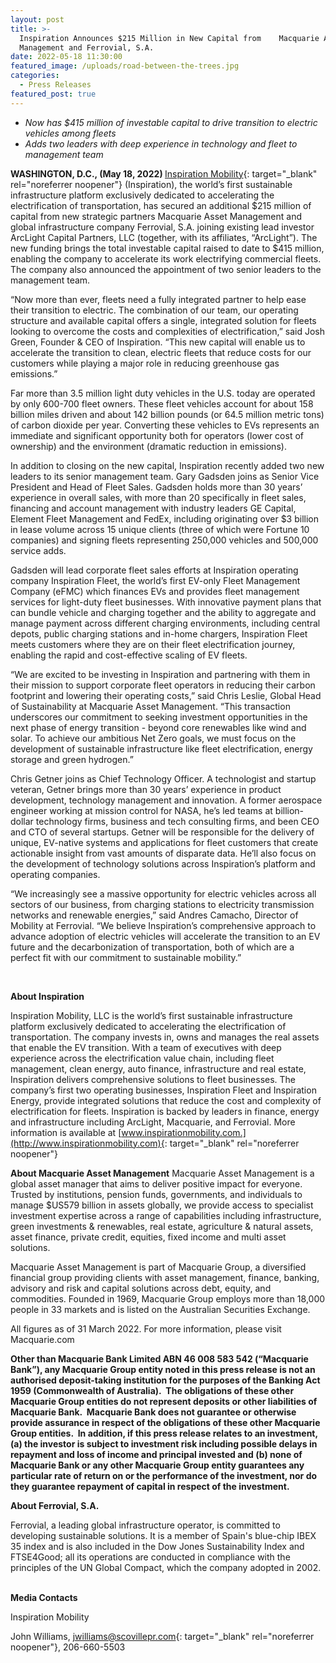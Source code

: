 ```yaml
---
layout: post
title: >-
  Inspiration Announces $215 Million in New Capital from    Macquarie Asset
  Management and Ferrovial, S.A.   
date: 2022-05-18 11:30:00
featured_image: /uploads/road-between-the-trees.jpg
categories:
  - Press Releases
featured_post: true
---
```

* *Now has $415 million of investable capital to drive transition to electric vehicles among fleets*&nbsp;
* *Adds two leaders with deep experience in technology and fleet to management team*&nbsp;

**WASHINGTON, D.C., (May 18, 2022)&nbsp;**[Inspiration Mobility](http://www.inspirationmobility.com/){: target="_blank" rel="noreferrer noopener"} (Inspiration), the world’s first sustainable infrastructure platform exclusively dedicated to accelerating the electrification of transportation, has secured an additional $215 million of capital from new strategic partners Macquarie Asset Management and global infrastructure company Ferrovial, S.A. joining existing lead investor ArcLight Capital Partners, LLC (together, with its affiliates, “ArcLight”). The new funding brings the total investable capital raised to date to $415 million, enabling the company to accelerate its work electrifying commercial fleets. The company also announced the appointment of two senior leaders to the management team.

“Now more than ever, fleets need a fully integrated partner to help ease their transition to electric. The combination of our team, our operating structure and available capital offers a single, integrated solution for fleets looking to overcome the costs and complexities of electrification,” said Josh Green, Founder & CEO of Inspiration. “This new capital will enable us to accelerate the transition to clean, electric fleets that reduce costs for our customers while playing a major role in reducing greenhouse gas emissions.”

Far more than 3.5 million light duty vehicles in the U.S. today are operated by only 600-700 fleet owners. These fleet vehicles account for about 158 billion miles driven and about 142 billion pounds (or 64.5 million metric tons) of carbon dioxide per year. Converting these vehicles to EVs represents an immediate and significant opportunity both for operators (lower cost of ownership) and the environment (dramatic reduction in emissions).&nbsp;

In addition to closing on the new capital, Inspiration recently added two new leaders to its senior management team. Gary Gadsden joins as Senior Vice President and Head of Fleet Sales. Gadsden holds more than 30 years’ experience in overall sales, with more than 20 specifically in fleet sales, financing and account management with industry leaders GE Capital, Element Fleet Management and FedEx, including originating over $3 billion in lease volume across 15 unique clients (three of which were Fortune 10 companies) and signing fleets representing 250,000 vehicles and 500,000 service adds.

Gadsden will lead corporate fleet sales efforts at Inspiration operating company Inspiration Fleet, the world’s first EV-only Fleet Management Company (eFMC) which finances EVs and provides fleet management services for light-duty fleet businesses. With innovative payment plans that can bundle vehicle and charging together and the ability to aggregate and manage payment across different charging environments, including central depots, public charging stations and in-home chargers, Inspiration Fleet meets customers where they are on their fleet electrification journey, enabling the rapid and cost-effective scaling of EV fleets.

“We are excited to be investing in Inspiration and partnering with them in their mission to support corporate fleet operators in reducing their carbon footprint and lowering their operating costs,” said Chris Leslie, Global Head of Sustainability at Macquarie Asset Management. “This transaction underscores our commitment to seeking investment opportunities in the next phase of energy transition - beyond core renewables like wind and solar. To achieve our ambitious Net Zero goals, we must focus on the development of sustainable infrastructure like fleet electrification, energy storage and green hydrogen.”

Chris Getner joins as Chief Technology Officer. A technologist and startup veteran, Getner brings more than 30 years’ experience in product development, technology management and innovation. A former aerospace engineer working at mission control for NASA, he’s led teams at billion-dollar technology firms, business and tech consulting firms, and been CEO and CTO of several startups. Getner will be responsible for the delivery of unique, EV-native systems and applications for fleet customers that create actionable insight from vast amounts of disparate data. He’ll also focus on the development of technology solutions across Inspiration’s platform and operating companies. &nbsp;

“We increasingly see a massive opportunity for electric vehicles across all sectors of our business, from charging stations to electricity transmission networks and renewable energies,” said Andres Camacho, Director of Mobility at Ferrovial. “We believe Inspiration’s comprehensive approach to advance adoption of electric vehicles will accelerate the transition to an EV future and the decarbonization of transportation, both of which are a perfect fit with our commitment to sustainable mobility.”

&nbsp;

**About Inspiration&nbsp;**&nbsp;

Inspiration Mobility, LLC is the world’s first sustainable infrastructure platform exclusively dedicated to accelerating the electrification of transportation. The company invests in, owns and manages the real assets that enable the EV transition. With a team of executives with deep experience across the electrification value chain, including fleet management, clean energy, auto finance, infrastructure and real estate, Inspiration delivers comprehensive solutions to fleet businesses. The company’s first two operating businesses, Inspiration Fleet and Inspiration Energy, provide integrated solutions that reduce the cost and complexity of electrification for fleets. Inspiration is backed by leaders in finance, energy and infrastructure including ArcLight, Macquarie, and Ferrovial. More information is available at [www.inspirationmobility.com.](http://www.inspirationmobility.com){: target="_blank" rel="noreferrer noopener"}&nbsp;

**About Macquarie Asset Management**&nbsp;Macquarie Asset Management is a global asset manager that aims to deliver positive impact for everyone. Trusted by institutions, pension funds, governments, and individuals to manage $US579 billion in assets globally, we provide access to specialist investment expertise across a range of capabilities including infrastructure, green investments & renewables, real estate, agriculture & natural assets, asset finance, private credit, equities, fixed income and multi asset solutions.&nbsp;&nbsp;

Macquarie Asset Management is part of Macquarie Group, a diversified financial group providing clients with asset management, finance, banking, advisory and risk and capital solutions across debt, equity, and commodities. Founded in 1969, Macquarie Group employs more than 18,000 people in 33 markets and is listed on the Australian Securities Exchange.

All figures as of 31 March 2022. For more information, please visit Macquarie.com

**Other than Macquarie Bank Limited ABN 46 008 583 542 (“Macquarie Bank”), any Macquarie Group entity noted in this press release is not an authorised deposit-taking institution for the purposes of the Banking Act 1959 (Commonwealth of Australia).&nbsp; The obligations of these other Macquarie Group entities do not represent deposits or other liabilities of Macquarie Bank.&nbsp; Macquarie Bank does not guarantee or otherwise provide assurance in respect of the obligations of these other Macquarie Group entities.&nbsp; In addition, if this press release relates to an investment, (a) the investor is subject to investment risk including possible delays in repayment and loss of income and principal invested and (b) none of Macquarie Bank or any other Macquarie Group entity guarantees any particular rate of return on or the performance of the investment, nor do they guarantee repayment of capital in respect of the investment.**

**About Ferrovial, S.A.**&nbsp;

Ferrovial, a leading global infrastructure operator, is committed to developing sustainable solutions. It is a member of Spain's blue-chip IBEX 35 index and is also included in the Dow Jones Sustainability Index and FTSE4Good; all its operations are conducted in compliance with the principles of the UN Global Compact, which the company adopted in 2002. &nbsp;

**Media Contacts**

Inspiration Mobility&nbsp;

John Williams, [jwilliams@scovillepr.com](mailto:jwilliams@scovillepr.com){: target="_blank" rel="noreferrer noopener"}, 206-660-5503
